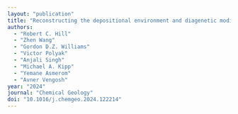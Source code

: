 ```yaml
---
layout: "publication"
title: "Reconstructing the depositional environment and diagenetic modification of global phosphate deposits through integration of uranium and strontium isotopes"
authors:
  - "Robert C. Hill"
  - "Zhen Wang"
  - "Gordon D.Z. Williams"
  - "Victor Polyak"
  - "Anjali Singh"
  - "Michael A. Kipp"
  - "Yemane Asmerom"
  - "Avner Vengosh"
year: "2024"
journal: "Chemical Geology"
doi: "10.1016/j.chemgeo.2024.122214"
---
```



